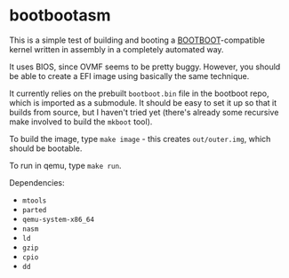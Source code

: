 # bootbootasm

This is a simple test of building and booting a [BOOTBOOT](https://gitlab.com/bztsrc/bootboot)-compatible kernel written in assembly in a completely automated way.

It uses BIOS, since OVMF seems to be pretty buggy. However, you should be able to create a EFI image using basically the same technique.

It currently relies on the prebuilt `bootboot.bin` file in the bootboot repo, which is imported as a submodule. It should be easy to set it up so that it builds from source, but I haven't tried yet (there's already some recursive make involved to build the `mkboot` tool).

To build the image, type `make image` - this creates `out/outer.img`, which should be bootable.

To run in qemu, type `make run`.

Dependencies:

* `mtools`
* `parted`
* `qemu-system-x86_64`
* `nasm`
* `ld`
* `gzip`
* `cpio`
* `dd`
